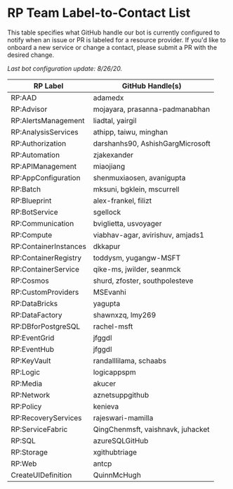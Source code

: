 # RP Team Label-to-Contact List
This table specifies what GitHub handle our bot is currently configured to notify when an issue or PR is labeled for a resource provider. If you'd like to onboard a new service or change a contact, please submit a PR with the desired change.

*Last bot configuration update: 8/26/20.*

| RP Label                   | GitHub Handle(s)                  |
| -------------------------- | --------------------------------- |
| RP:AAD                     | adamedx                           |
| RP:Advisor                 | mojayara, prasanna-padmanabhan    |
| RP:AlertsManagement        | liadtal, yairgil                  |
| RP:AnalysisServices        | athipp, taiwu, minghan            |
| RP:Authorization           | darshanhs90, AshishGargMicrosoft  |
| RP:Automation              | zjakexander                       |
| RP:APIManagement           | miaojiang                         |
| RP:AppConfiguration        | shenmuxiaosen, avanigupta         |
| RP:Batch                   | mksuni, bgklein, mscurrell        |
| RP:Blueprint               | alex-frankel, filizt              |
| RP:BotService              | sgellock                          |
| RP:Communication           | bviglietta, usvoyager             |
| RP:Compute                 | viabhav-agar, avirishuv, amjads1  |
| RP:ContainerInstances      | dkkapur                           |
| RP:ContainerRegistry       | toddysm, yugangw-MSFT             |
| RP:ContainerService        | qike-ms, jwilder, seanmck         |
| RP:Cosmos                  | shurd, zfoster, southpolesteve    |
| RP:CustomProviders         | MSEvanhi                          |
| RP:DataBricks              | yagupta                           |
| RP:DataFactory             | shawnxzq, lmy269                  |
| RP:DBforPostgreSQL         | rachel-msft                       |
| RP:EventGrid               | jfggdl                            |
| RP:EventHub                | jfggdl                            |
| RP:KeyVault                | randalllilama, schaabs            |
| RP:Logic                   | logicappspm                       |
| RP:Media                   | akucer                            |
| RP:Network                 | aznetsuppgithub                   |
| RP:Policy                  | kenieva                           |
| RP:RecoveryServices        | rajeswari-mamilla                 |
| RP:ServiceFabric           | QingChenmsft, vaishnavk, juhacket |
| RP:SQL                     | azureSQLGitHub                    |
| RP:Storage                 | xgithubtriage                     |
| RP:Web                     | antcp                             |
| CreateUIDefinition         | QuinnMcHugh                       |





